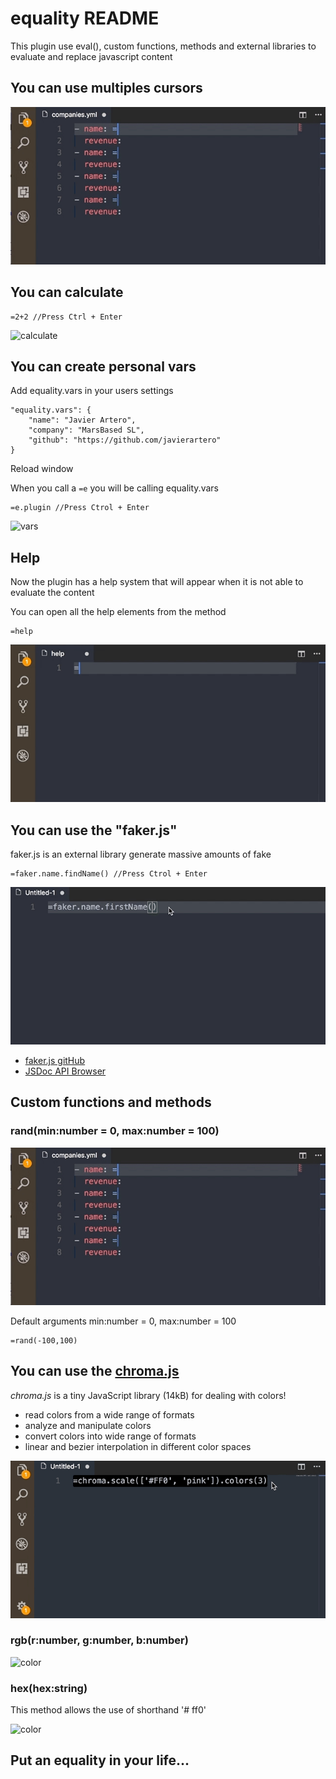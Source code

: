 # equality README
This plugin use eval(), custom functions, methods and external libraries to evaluate and replace javascript content

## You can use multiples cursors <a id="multiple-cursor"></a>

![multiple-cursor](images/equality6.gif)

## You can calculate <a id="calculate"></a>
```
=2+2 //Press Ctrl + Enter
```
![calculate](images/equality1.gif)

## You can create personal vars <a id="custom-vars"></a>
Add equality.vars in your users settings
```
"equality.vars": {
    "name": "Javier Artero",
    "company": "MarsBased SL",
    "github": "https://github.com/javierartero"
}
```
Reload window

When you call a `=e` you will be calling equality.vars
```
=e.plugin //Press Ctrol + Enter
```
![vars](images/equality3.gif)

## Help

Now the plugin has a help system that will appear when it is not able to evaluate the content

You can open all the help elements from the method
```
=help
```

![Help](images/equality4.gif)

## You can use the "faker.js"
faker.js is an external library generate massive amounts of fake
```
=faker.name.findName() //Press Ctrol + Enter
```
![Faker](images/equality2.gif)

* [faker.js gitHub](https://github.com/marak/Faker.js/)
* [JSDoc API Browser](http://marak.github.io/faker.js/)

## Custom functions and methods

### rand(min:number = 0, max:number = 100) <a id="rand"></a>

![rand](images/equality6.gif)

Default arguments
min:number = 0, max:number = 100

```
=rand(-100,100)
```

## You can use the [chroma.js](http://gka.github.io/chroma.js/)

*chroma.js* is a tiny JavaScript library (14kB) for dealing with colors!

* read colors from a wide range of formats
* analyze and manipulate colors
* convert colors into wide range of formats
* linear and bezier interpolation in different color spaces

![chroma.js](images/equality8.gif)


### rgb(r:number, g:number, b:number)

![color](images/equality7.gif)

### hex(hex:string) <a id="hex"></a>

This method allows the use of shorthand '# ff0'

![color](images/equality7.gif)

## Put an equality in your life...